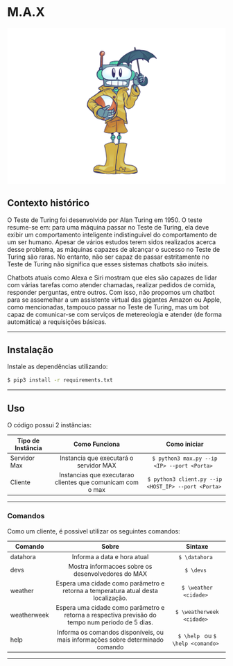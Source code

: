 # M.A.X

![MAX](images/max.png)

## Contexto histórico

O Teste de Turing foi desenvolvido por Alan Turing em 1950. O teste resume-se em: para uma máquina passar no
Teste de Turing, ela deve exibir um comportamento inteligente indistinguível do comportamento de um ser humano.
Apesar de vários estudos terem sidos realizados acerca desse problema, as máquinas capazes de alcançar o sucesso no
Teste de Turing são raras. No entanto, não ser capaz de passar estritamente no Teste de Turing não significa que esses
sistemas chatbots são inúteis.

Chatbots atuais como Alexa e Siri mostram que eles são capazes de lidar com várias tarefas como atender chamadas,
realizar pedidos de comida, responder perguntas, entre outros. Com isso, não propomos um chatbot para se assemelhar a
um assistente virtual das gigantes Amazon ou Apple, como mencionadas, tampouco passar no Teste de Turing,
mas um bot capaz de comunicar-se com serviços de metereologia e atender (de forma automática) a requisições básicas.

---
## Instalação

Instale as dependências utilizando:

```bash
$ pip3 install -r requirements.txt
```

---
## Uso

O código possui 2 instâncias:

| Tipo de Instância       | Como Funciona   | Como iniciar  |
| ------------- |:-------------:| :-----:|
| Servidor Max      | Instancia que executará o servidor MAX | ```$ python3 max.py --ip <IP> --port <Porta> ``` |
| Cliente      | Instancias que executarao clientes que comunicam com o max      |   ```$ python3 client.py --ip <HOST_IP> --port <Porta> ``` |

---
### Comandos

Como um cliente, é possivel utilizar os seguintes comandos:

| Comando        | Sobre   | Sintaxe  |
| ------------- |:-------------:| :-----:|
| datahora     | Informa a data e hora atual | ```$ \datahora ``` |
| devs     | Mostra informacoes sobre os desenvolvedores do MAX | ```$ \devs ``` |
| weather     | Espera uma cidade como parâmetro e retorna a temperatura atual desta localização. | ```$ \weather <cidade> ``` |
| weatherweek     | Espera uma cidade como parâmetro e retorna a respectiva previsão do tempo num periodo de 5 dias. | ```$ \weatherweek <cidade> ``` |
| help     | Informa os comandos disponíveis, ou mais informações sobre determinado comando | ```$ \help ``` ou ```$ \help <comando> ``` |

---

